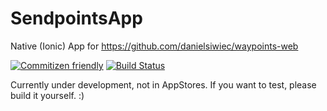 # SendpointsApp
Native (Ionic) App for https://github.com/danielsiwiec/waypoints-web

[![Commitizen friendly](https://img.shields.io/badge/commitizen-friendly-brightgreen.svg)](http://commitizen.github.io/cz-cli/)
[![Build Status](https://travis-ci.org/zeidlos/SendpointsApp.svg?branch=master)](https://travis-ci.org/zeidlos/SendpointsApp)

Currently under development, not in AppStores. If you want to test, please build it yourself. :)
